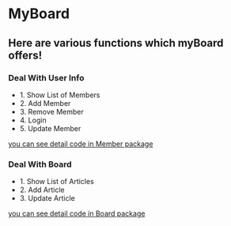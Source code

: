 # MyBoard
<h2>Here are various functions which myBoard offers!</h2>

<h3>Deal With User Info</h3>
<ul>
  <li>1. Show List of Members</li>
  <li>2. Add Member</li>
  <li>3. Remove Member</li>
  <li>4. Login</li>
  <li>5. Update Member</li>
</ul>
<a href="https://github.com/Anak-2/MyBoard/tree/master/src/main/java/com/myspring/pro30/board">you can see detail code in Member package</a>

<h3>Deal With Board</h3>
<ul>
  <li>1. Show List of Articles</li>
  <li>2. Add Article</li>
  <li>3. Update Article</li>
</ul>
<a href="https://github.com/Anak-2/MyBoard/tree/master/src/main/java/com/myspring/pro30/member">you can see detail code in Board package</a>
